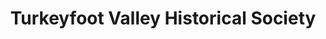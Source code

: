 ---
layout: repo
title: "Turkeyfoot Valley Historical Society"
id: 13780
permalink: repos/13780/
---